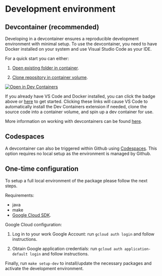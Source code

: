 # Development environment

## Devcontainer (recommended)

Developing in a devcontainer ensures a reproducible development environment with minimal setup. To use the devcontainer, you need to have Docker installed on your system and use Visual Studio Code as your IDE.

For a quick start you can either:

1. [Open existing folder in container](https://code.visualstudio.com/docs/devcontainers/containers#_quick-start-open-an-existing-folder-in-a-container).

1. [Clone repository in container volume](https://code.visualstudio.com/docs/devcontainers/containers#_quick-start-open-a-git-repository-or-github-pr-in-an-isolated-container-volume).

[![Open in Dev Containers](https://img.shields.io/static/v1?label=Dev%20Containers&message=Open&color=blue&logo=visualstudiocode)](https://vscode.dev/redirect?url=vscode://ms-vscode-remote.remote-containers/cloneInVolume?url=https://github.com/opentargets/gentropy)

If you already have VS Code and Docker installed, you can click the badge above or [here](https://vscode.dev/redirect?url=vscode://ms-vscode-remote.remote-containers/cloneInVolume?url=https://github.com/opentargets/gentropy) to get started. Clicking these links will cause VS Code to automatically install the Dev Containers extension if needed, clone the source code into a container volume, and spin up a dev container for use.

More information on working with devcontainers can be found [here](https://code.visualstudio.com/docs/devcontainers/containers).

## Codespaces

A devcontainer can also be triggered within Github using [Codespaces](https://github.com/features/codespaces). This option requires no local setup as the environment is managed by Github.

## One-time configuration

To setup a full local environment of the package please follow the next steps.

Requirements:

- java
- make
- [Google Cloud SDK](https://cloud.google.com/sdk/docs/install).

Google Cloud configuration:

1.  Log in to your work Google Account: run `gcloud auth login` and follow instructions.

1.  Obtain Google application credentials: run `gcloud auth application-default login` and follow instructions.

Finally, run `make setup-dev` to install/update the necessary packages and activate the development environment.

